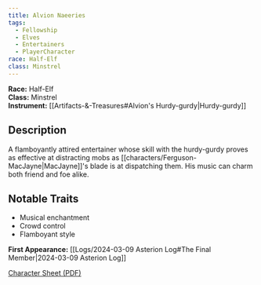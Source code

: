 ```yaml
---
title: Alvion Naeeries
tags:
  - Fellowship
  - Elves
  - Entertainers
  - PlayerCharacter
race: Half-Elf
class: Minstrel
---
```


**Race:** Half-Elf  
**Class:** Minstrel  
**Instrument:** [[Artifacts-&-Treasures#Alvion's Hurdy-gurdy|Hurdy-gurdy]]

## Description
A flamboyantly attired entertainer whose skill with the hurdy-gurdy proves as effective at distracting mobs as [[characters/Ferguson-MacJayne|MacJayne]]'s blade is at dispatching them. His music can charm both friend and foe alike.

## Notable Traits
- Musical enchantment
- Crowd control
- Flamboyant style

**First Appearance:** [[Logs/2024-03-09 Asterion Log#The Final Member|2024-03-09 Asterion Log]]

[Character Sheet (PDF)](/asterion/Alvion-Naeeries--The-Hutch-Edit_September_27_2025.pdf)